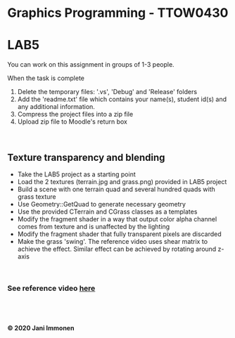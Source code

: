 # Graphics Programming - TTOW0430
# LAB5

You can work on this assignment in groups of 1-3 people.

When the task is complete

1. Delete the temporary files: '.vs', 'Debug' and 'Release' folders
2. Add the 'readme.txt' file which contains your name(s), student id(s) and any additional information.
3. Compress the project files into a zip file
4. Upload zip file to Moodle's return box


&nbsp;
## Texture transparency and blending

- Take the LAB5 project as a starting point
- Load the 2 textures (terrain.jpg and grass.png) provided in LAB5 project
- Build a scene with one terrain quad and several hundred quads with grass texture
- Use Geometry::GetQuad to generate necessary geometry
- Use the provided CTerrain and CGrass classes as a templates
- Modify the fragment shader in a way that output color alpha channel comes from texture and is unaffected by the lighting
- Modify the fragment shader that fully transparent pixels are discarded
- Make the grass 'swing'. The reference video uses shear matrix to achieve the effect. Similar effect can be achieved by rotating around z-axis

&nbsp;
### See reference video [here](./lab05-reference.mp4)

&nbsp;
----
**© 2020 Jani Immonen**
